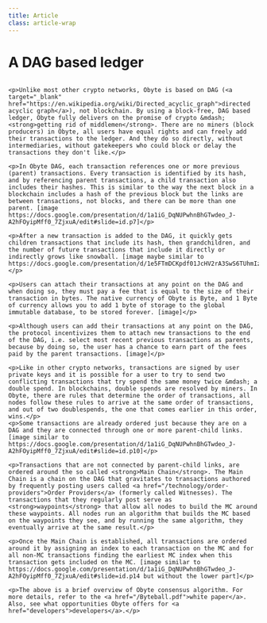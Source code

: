 ```yaml
---
title: Article
class: article-wrap
---
```


<div class="article-flex">
    <div class="header-block">
        <h1>A DAG based ledger</h1>
    </div>
    <div class="article-img-block">
        <img src="/user/themes/obyte/assets/article-images/article1.png" alt="">
    </div>
</div>
<div class="text-block">
    
    <p>Unlike most other crypto networks, Obyte is based on DAG (<a target="_blank" href="https://en.wikipedia.org/wiki/Directed_acyclic_graph">directed acyclic graph</a>), not blockchain. By using a block-free, DAG based ledger, Obyte fully delivers on the promise of crypto &mdash; <strong>getting rid of middlemen</strong>. There are no miners (block producers) in Obyte, all users have equal rights and can freely add their transactions to the ledger. And they do so directly, without intermediaries, without gatekeepers who could block or delay the transactions they don't like.</p>
    
    <p>In Obyte DAG, each transaction references one or more previous (parent) transactions. Every transaction is identified by its hash, and by referencing parent transactions, a child transaction also includes their hashes. This is similar to the way the next block in a blockchain includes a hash of the previous block but the links are between transactions, not blocks, and there can be more than one parent. [image https://docs.google.com/presentation/d/1a1iG_DqNUPwhnBhGTwdeo_J-A2hFOyipMff0_7ZjxuA/edit#slide=id.p7]</p>
    
    <p>After a new transaction is added to the DAG, it quickly gets children transactions that include its hash, then grandchildren, and the number of future transactions that include it directly or indirectly grows like snowball. [image maybe similar to https://docs.google.com/presentation/d/1e5FTmDCKpdf01JcHV2rA3SwS6TUhmIzxoY48nnzAqfI/edit#slide=id.p17]</p>
    
    <p>Users can attach their transactions at any point on the DAG and when doing so, they must pay a fee that is equal to the size of their transaction in bytes. The native currency of Obyte is Byte, and 1 Byte of currency allows you to add 1 byte of storage to the global immutable database, to be stored forever. [image]</p>
    
    <p>Although users can add their transactions at any point on the DAG, the protocol incentivizes them to attach new transactions to the end of the DAG, i.e. select most recent previous transactions as parents, because by doing so, the user has a chance to earn part of the fees paid by the parent transactions. [image]</p>
    
    <p>Like in other crypto networks, transactions are signed by user private keys and it is possible for a user to try to send two conflicting transactions that try spend the same money twice &mdash; a double spend. In blockchains, double spends are resolved by miners. In Obyte, there are rules that determine the order of transactions, all nodes follow these rules to arrive at the same order of transactions, and out of two doublespends, the one that comes earlier in this order, wins.</p>
    <p>Some transactions are already ordered just because they are on a DAG and they are connected through one or more parent-child links. [image similar to https://docs.google.com/presentation/d/1a1iG_DqNUPwhnBhGTwdeo_J-A2hFOyipMff0_7ZjxuA/edit#slide=id.p10]</p>
    
    <p>Transactions that are not connected by parent-child links, are ordered around the so called <strong>Main Chain</strong>. The Main Chain is a chain on the DAG that gravitates to transactions authored by frequently posting users called <a href="/technology/order-providers">Order Providers</a> (formerly called Witnesses). The transactions that they regularly post serve as <strong>waypoints</strong> that allow all nodes to build the MC around these waypoints. All nodes run an algorithm that builds the MC based on the waypoints they see, and by running the same algorithm, they eventually arrive at the same result.</p>
    
    <p>Once the Main Chain is established, all transactions are ordered around it by assigning an index to each transaction on the MC and for all non-MC transactions finding the earliest MC index when this transaction gets included on the MC. [image similar to https://docs.google.com/presentation/d/1a1iG_DqNUPwhnBhGTwdeo_J-A2hFOyipMff0_7ZjxuA/edit#slide=id.p14 but without the lower part]</p>
    
    <p>The above is a brief overview of Obyte consensus algorithm. For more details, refer to the <a href="/Byteball.pdf">white paper</a>. Also, see what opportunities Obyte offers for <a href="developers">developers</a>.</p>

</div>






